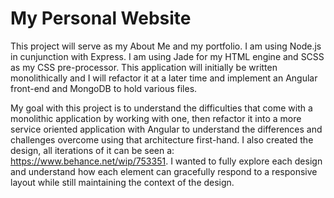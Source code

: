 <h1>My Personal Website</h1>
This project will serve as my About Me and my portfolio. I am using Node.js in cunjunction with Express. I am using Jade for my HTML engine and SCSS as my CSS pre-processor. This application will initially be written monolithically and I will refactor it at a later time and implement an Angular front-end and MongoDB to hold various files.

My goal with this project is to understand the difficulties that come with a monolithic application by working with one, then refactor it into a more service oriented application with Angular to understand the differences and challenges overcome using that architecture first-hand. I also created the design, all iterations of it can be seen a: https://www.behance.net/wip/753351. I wanted to fully explore each design and understand how each element can gracefully respond to a responsive layout while still maintaining the context of the design.
